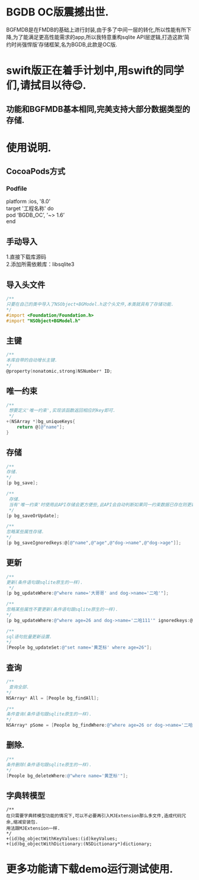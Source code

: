 # BGDB OC版震撼出世.
BGFMDB是在FMDB的基础上进行封装,由于多了中间一层的转化,所以性能有所下降,为了能满足更高性能需求的app,所以我特意重构sqlite API层逻辑,打造这款‘简约时尚强悍版’存储框架,名为BGDB,此款是OC版.
# swift版正在着手计划中,用swift的同学们,请拭目以待😊.
## 功能和BGFMDB基本相同,完美支持大部分数据类型的存储.
# 使用说明.
## CocoaPods方式
### Podfile
platform :ios, '8.0'   
target '工程名称' do   
pod ‘BGDB_OC’, '~> 1.6’   
end
## 手动导入
1.直接下载库源码   
2.添加所需依赖库：libsqlite3   
## 导入头文件
```Objective-C
/**
只要在自己的类中导入了NSObject+BGModel.h这个头文件,本类就具有了存储功能.
*/
#import <Foundation/Foundation.h>
#import "NSObject+BGModel.h"
```
## 主键
```Objective-C
/**
本库自带的自动增长主键.
*/
@property(nonatomic,strong)NSNumber* ID;
```
## 唯一约束
```Objective-C
/**
 想要定义'唯一约束',实现该函数返回相应的key即可.
 */
+(NSArray *)bg_uniqueKeys{
    return @[@"name"];
}
```
## 存储
```Objective-C
/**
存储.
*/
[p bg_save];

/**
 存储.
 当有'唯一约束'时使用此API存储会更方便些,此API会自动判断如果同一约束数据已存在则更新,没有则存储.
 */
[p bg_saveOrUpdate];

/**
忽略某些属性存储.
*/
[p bg_saveIgnoredkeys:@[@"name",@"age",@"dog->name",@"dog->age"]];
```
## 更新
```Objective-C
/**
更新(条件语句跟sqlite原生的一样).
 */
[p bg_updateWhere:@"where name='大哥哥' and dog->name='二哈'"];

/**
忽略某些属性不要更新(条件语句跟sqlite原生的一样).
*/
[p bg_updateWhere:@"where age=26 and dog->name='二哈111'" ignoredkeys:@[@"name",@"dog->name",@"dog->age"]];

/**
sql语句批量更新设置.
*/
[People bg_updateSet:@"set name='黄芝标' where age=26"];
```
## 查询
```Objective-C
/**
 查询全部.
*/
NSArray* All = [People bg_findAll];

/**
条件查询(条件语句跟sqlite原生的一样).
*/
NSArray* pSome = [People bg_findWhere:@"where age=26 or dog->name='二哈'"];
```
## 删除.
```Objective-C
/**
条件删除(条件语句跟sqlite原生的一样).
*/
[People bg_deleteWhere:@"where name='黄芝标'"];
```
## 字典转模型
```Ojective-C
/**
在只需要字典转模型功能的情况下,可以不必要再引入MJExtension那么多文件,造成代码冗余,缩减安装包.
用法跟MJExtension一样.
*/
+(id)bg_objectWithKeyValues:(id)keyValues;
+(id)bg_objectWithDictionary:(NSDictionary*)dictionary;
```
# 更多功能请下载demo运行测试使用.
